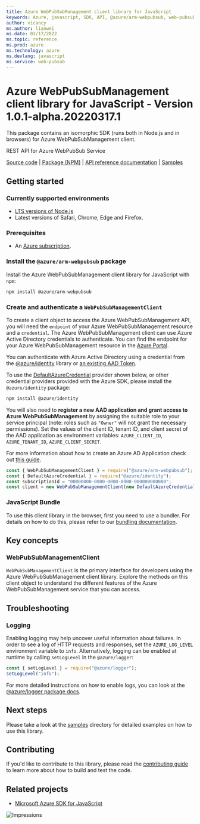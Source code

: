 ```yaml
---
title: Azure WebPubSubManagement client library for JavaScript
keywords: Azure, javascript, SDK, API, @azure/arm-webpubsub, web-pubsub
author: vicancy
ms.author: lianwei
ms.date: 03/17/2022
ms.topic: reference
ms.prod: azure
ms.technology: azure
ms.devlang: javascript
ms.service: web-pubsub
---
```

# Azure WebPubSubManagement client library for JavaScript - Version 1.0.1-alpha.20220317.1 


This package contains an isomorphic SDK (runs both in Node.js and in browsers) for Azure WebPubSubManagement client.

REST API for Azure WebPubSub Service

[Source code](https://github.com/Azure/azure-sdk-for-js/tree/main/sdk/web-pubsub/arm-webpubsub) |
[Package (NPM)](https://www.npmjs.com/package/@azure/arm-webpubsub) |
[API reference documentation](https://docs.microsoft.com/javascript/api/@azure/arm-webpubsub) |
[Samples](https://github.com/Azure-Samples/azure-samples-js-management)

## Getting started

### Currently supported environments

- [LTS versions of Node.js](https://nodejs.org/about/releases/)
- Latest versions of Safari, Chrome, Edge and Firefox.

### Prerequisites

- An [Azure subscription][azure_sub].

### Install the `@azure/arm-webpubsub` package

Install the Azure WebPubSubManagement client library for JavaScript with `npm`:

```bash
npm install @azure/arm-webpubsub
```

### Create and authenticate a `WebPubSubManagementClient`

To create a client object to access the Azure WebPubSubManagement API, you will need the `endpoint` of your Azure WebPubSubManagement resource and a `credential`. The Azure WebPubSubManagement client can use Azure Active Directory credentials to authenticate.
You can find the endpoint for your Azure WebPubSubManagement resource in the [Azure Portal][azure_portal].

You can authenticate with Azure Active Directory using a credential from the [@azure/identity][azure_identity] library or [an existing AAD Token](https://github.com/Azure/azure-sdk-for-js/blob/master/sdk/identity/identity/samples/AzureIdentityExamples.md#authenticating-with-a-pre-fetched-access-token).

To use the [DefaultAzureCredential][defaultazurecredential] provider shown below, or other credential providers provided with the Azure SDK, please install the `@azure/identity` package:

```bash
npm install @azure/identity
```

You will also need to **register a new AAD application and grant access to Azure WebPubSubManagement** by assigning the suitable role to your service principal (note: roles such as `"Owner"` will not grant the necessary permissions).
Set the values of the client ID, tenant ID, and client secret of the AAD application as environment variables: `AZURE_CLIENT_ID`, `AZURE_TENANT_ID`, `AZURE_CLIENT_SECRET`.

For more information about how to create an Azure AD Application check out [this guide](https://docs.microsoft.com/azure/active-directory/develop/howto-create-service-principal-portal).

```javascript
const { WebPubSubManagementClient } = require("@azure/arm-webpubsub");
const { DefaultAzureCredential } = require("@azure/identity");
const subscriptionId = "00000000-0000-0000-0000-000000000000";
const client = new WebPubSubManagementClient(new DefaultAzureCredential(), subscriptionId);
```


### JavaScript Bundle
To use this client library in the browser, first you need to use a bundler. For details on how to do this, please refer to our [bundling documentation](https://aka.ms/AzureSDKBundling).

## Key concepts

### WebPubSubManagementClient

`WebPubSubManagementClient` is the primary interface for developers using the Azure WebPubSubManagement client library. Explore the methods on this client object to understand the different features of the Azure WebPubSubManagement service that you can access.

## Troubleshooting

### Logging

Enabling logging may help uncover useful information about failures. In order to see a log of HTTP requests and responses, set the `AZURE_LOG_LEVEL` environment variable to `info`. Alternatively, logging can be enabled at runtime by calling `setLogLevel` in the `@azure/logger`:

```javascript
const { setLogLevel } = require("@azure/logger");
setLogLevel("info");
```

For more detailed instructions on how to enable logs, you can look at the [@azure/logger package docs](https://github.com/Azure/azure-sdk-for-js/tree/main/sdk/core/logger).

## Next steps

Please take a look at the [samples](https://github.com/Azure-Samples/azure-samples-js-management) directory for detailed examples on how to use this library.

## Contributing

If you'd like to contribute to this library, please read the [contributing guide](https://github.com/Azure/azure-sdk-for-js/blob/main/CONTRIBUTING.md) to learn more about how to build and test the code.

## Related projects

- [Microsoft Azure SDK for JavaScript](https://github.com/Azure/azure-sdk-for-js)

![Impressions](https://azure-sdk-impressions.azurewebsites.net/api/impressions/azure-sdk-for-js%2Fsdk%2Fweb-pubsub%2Farm-webpubsub%2FREADME.png)

[azure_cli]: https://docs.microsoft.com/cli/azure
[azure_sub]: https://azure.microsoft.com/free/
[azure_sub]: https://azure.microsoft.com/free/
[azure_portal]: https://portal.azure.com
[azure_identity]: https://github.com/Azure/azure-sdk-for-js/tree/main/sdk/identity/identity
[defaultazurecredential]: https://github.com/Azure/azure-sdk-for-js/tree/main/sdk/identity/identity#defaultazurecredential


